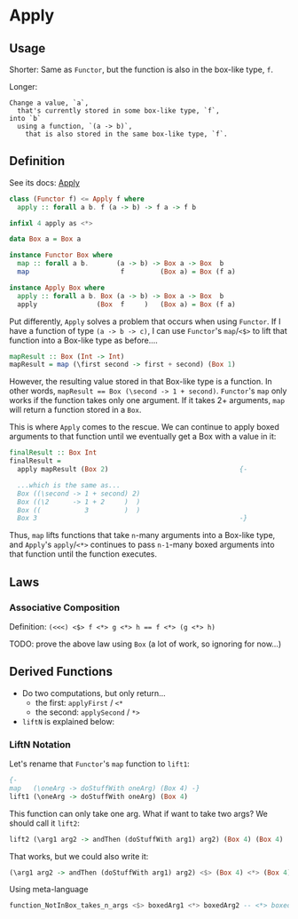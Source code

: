 # Apply

## Usage

Shorter: Same as `Functor`, but the function is also in the box-like type, `f`.

Longer:
```
Change a value, `a`,
  that's currently stored in some box-like type, `f`,
into `b`
  using a function, `(a -> b)`,
    that is also stored in the same box-like type, `f`.
```

## Definition

See its docs: [Apply](https://pursuit.purescript.org/packages/purescript-prelude/4.1.1/docs/Control.Apply)

```haskell
class (Functor f) <= Apply f where
  apply :: forall a b. f (a -> b) -> f a -> f b

infixl 4 apply as <*>

data Box a = Box a

instance Functor Box where
  map :: forall a b.       (a -> b) -> Box a -> Box  b
  map                       f         (Box a) = Box (f a)

instance Apply Box where
  apply :: forall a b. Box (a -> b) -> Box a -> Box  b
  apply               (Box  f     )   (Box a) = Box (f a)
```

Put differently, `Apply` solves a problem that occurs when using `Functor`. If I have a function of type `(a -> b -> c)`, I can use `Functor`'s `map`/`<$>` to lift that function into a Box-like type as before....
```haskell
mapResult :: Box (Int -> Int)
mapResult = map (\first second -> first + second) (Box 1)
```

However, the resulting value stored in that Box-like type is a function. In other words, `mapResult == Box (\second -> 1 + second)`. `Functor`'s `map` only works if the function takes only one argument. If it takes 2+ arguments, `map` will return a function stored in a `Box`.

This is where `Apply` comes to the rescue. We can continue to apply boxed arguments to that function until we eventually get a Box with a value in it:
```haskell
finalResult :: Box Int
finalResult =
  apply mapResult (Box 2)                                 {-

  ...which is the same as...
  Box ((\second -> 1 + second) 2)
  Box ((\2      -> 1 + 2     )  )
  Box ((           3         )  )
  Box 3                                                   -}
```
Thus, `map` lifts functions that take `n`-many arguments into a Box-like type, and `Apply`'s `apply`/`<*>` continues to pass `n-1`-many boxed arguments into that function until the function executes.

## Laws

### Associative Composition

Definition: `(<<<) <$> f <*> g <*> h == f <*> (g <*> h)`

TODO: prove the above law using `Box` (a lot of work, so ignoring for now...)

## Derived Functions

- Do two computations, but only return...
    - the first: `applyFirst` / `<*`
    - the second: `applySecond` / `*>`
- `liftN` is explained below:

### LiftN Notation

Let's rename that `Functor`'s `map` function to `lift1`:
```haskell
{-
map   (\oneArg -> doStuffWith oneArg) (Box 4) -}
lift1 (\oneArg -> doStuffWith oneArg) (Box 4)
```
This function can only take one arg. What if want to take two args? We should call it `lift2`:
```haskell
lift2 (\arg1 arg2 -> andThen (doStuffWith arg1) arg2) (Box 4) (Box 4)
```
That works, but we could also write it:
```haskell
(\arg1 arg2 -> andThen (doStuffWith arg1) arg2) <$> (Box 4) <*> (Box 4)
```
Using meta-language
```haskell
function_NotInBox_takes_n_args <$> boxedArg1 <*> boxedArg2 -- <*> boxedArgN ...
```
